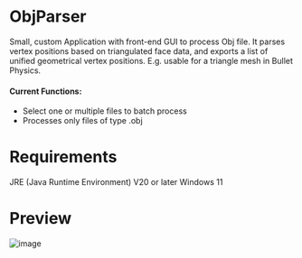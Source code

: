 # ObjParser
Small, custom Application with front-end GUI to process Obj file. It parses vertex positions based on triangulated face data, and exports a list of unified geometrical vertex positions.
E.g. usable for a triangle mesh in Bullet Physics.

#### Current Functions:
- Select one or multiple files to batch process
- Processes only files of type .obj

# Requirements
JRE (Java Runtime Environment) V20 or later
Windows 11

# Preview

![image](https://github.com/MoDeeJr/ObjParser/assets/43631372/dae4b5e0-37ba-48c3-8f9b-240ac45a53b6)



